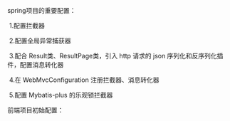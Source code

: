 spring项目的重要配置：

​	1.配置拦截器

​	2.配置全局异常捕获器

​	3.配合 Result类、ResultPage类，引入 http 请求的 json 序列化和反序列化插件，配置消息转化器

​	4.在 WebMvcConfiguration 注册拦截器、消息转化器

​	5.配置 Mybatis-plus 的乐观锁拦截器



前端项目初始配置：

​	

​	

